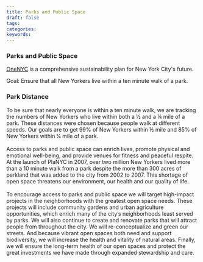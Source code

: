 ```yaml
---
title: Parks and Public Space
draft: false
tags: 
categories: 
keywords: 
---
```

<h3 id="descriptiontitle">Parks and Public Space</h3>
<p><a href="http://www1.nyc.gov/html/onenyc/index.html" target="_blank">OneNYC</a> is a comprehensive sustainability plan for New York City's future.</p>
<p>Goal: Ensure that all New Yorkers live within a ten minute walk of a park.</p>
<h3>Park Distance</h3>
<p>To be sure that nearly everyone is within a ten minute walk, we are tracking the numbers of New Yorkers who live within both a &frac12; and a &frac14; mile of a park. These distances were chosen because people walk at different speeds. Our goals are to get 99% of New Yorkers within &frac12; mile and 85% of New Yorkers within &frac14; mile of a park.<br /><br /> Access to parks and public space can enrich lives, promote physical and emotional well-being, and provide venues for fitness and peaceful respite. At the launch of PlaNYC in 2007, over two million New Yorkers lived more than a 10 minute walk from a park despite the more than 300 acres of parkland that was added to the city from 2002 to 2007. This shortage of open space threatens our environment, our health and our quality of life. <br /><br /> To encourage access to parks and public space we will target high-impact projects in the neighborhoods with the greatest open space needs. These projects will include community gardens and urban agriculture opportunities, which enrich many of the city&rsquo;s neighborhoods least served by parks. We will also continue to create and renovate parks that will attract people from throughout the city. We will re-conceptualize and green our streets. And because vibrant open spaces both need and support biodiversity, we will increase the health and vitality of natural areas. Finally, we will ensure the long-term health of our open spaces and protect the great investments we have made through expanded stewardship and care.</p>
